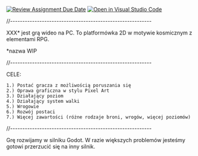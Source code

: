 [![Review Assignment Due Date](https://classroom.github.com/assets/deadline-readme-button-24ddc0f5d75046c5622901739e7c5dd533143b0c8e959d652212380cedb1ea36.svg)](https://classroom.github.com/a/t_QPUBo-)
[![Open in Visual Studio Code](https://classroom.github.com/assets/open-in-vscode-718a45dd9cf7e7f842a935f5ebbe5719a5e09af4491e668f4dbf3b35d5cca122.svg)](https://classroom.github.com/online_ide?assignment_repo_id=11989278&assignment_repo_type=AssignmentRepo)

//----------------------------------------------------------

XXX* jest grą wideo na PC. To platformówka 2D w motywie kosmicznym z elementami RPG.

*nazwa WIP

//----------------------------------------------------------

CELE:

	1.) Postać gracza z możliwością poruszania się
	2.) Oprawa graficzna w stylu Pixel Art
	3.) Działający poziom
	4.) Działający system walki
	5.) Wrogowie
	6.) Rozwój postaci
	7.) Więcej zawartości (różne rodzaje broni, wrogów, więcej poziomów)
	
//----------------------------------------------------------

Grę rozwijamy w silniku Godot. W razie większych problemów jesteśmy gotowi przerzucić się na inny silnik.

